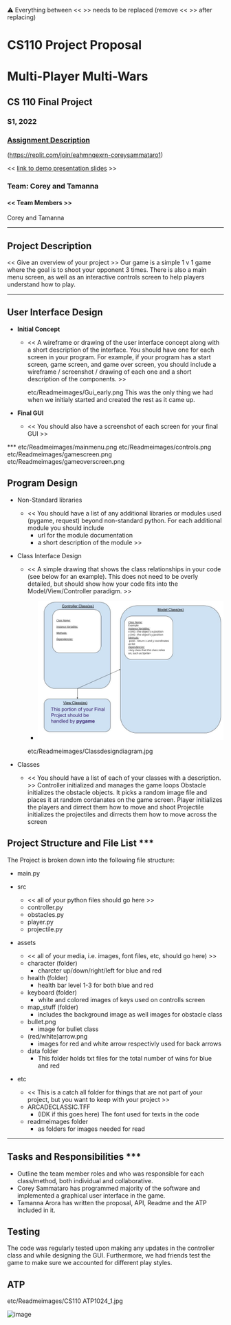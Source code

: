 :warning: Everything between << >> needs to be replaced (remove << >> after replacing)
# CS110 Project Proposal
# Multi-Player Multi-Wars
## CS 110 Final Project
### S1, 2022
### [Assignment Description](https://docs.google.com/document/d/1H4R6yLL7som1lglyXWZ04RvTp_RvRFCCBn6sqv-82ps/edit?usp=sharing)

(https://replit.com/join/eahmnqexrn-coreysammataro1)

<< [link to demo presentation slides](#) >>

### Team: Corey and Tamanna
#### << Team Members >>
Corey and Tamanna

***

## Project Description

<< Give an overview of your project >>
Our game is a simple 1 v 1 game where the goal is to shoot your opponent 3 times. There is also a main menu screen, as well as an interactive controls screen to help players understand how to play.
***    

## User Interface Design

- **Initial Concept**
  - << A wireframe or drawing of the user interface concept along with a short description of the interface. You should have one for each screen in your program. For example, if your program has a start screen, game screen, and game over screen, you should include a wireframe / screenshot / drawing of each one and a short description of the components. >>

    etc/Readmeimages/Gui_early.png
      This was the only thing we had when we initialy started and created the rest as it came up.
    
- **Final GUI**
  - << You should also have a screenshot of each screen for your final GUI >>

*** etc/Readmeimages/mainmenu.png
    etc/Readmeimages/controls.png
    etc/Readmeimages/gamescreen.png
    etc/Readmeimages/gameoverscreen.png

    
## Program Design

* Non-Standard libraries
    * << You should have a list of any additional libraries or modules used (pygame, request) beyond non-standard python. 
         For each additional module you should include
         - url for the module documentation
         - a short description of the module >>
* Class Interface Design
    * << A simple drawing that shows the class relationships in your code (see below for an example). This does not need to be overly detailed, but should show how your code fits into the Model/View/Controller paradigm. >>
        * ![class diagram](assets/class_diagram.jpg)

        etc/Readmeimages/Classdesigndiagram.jpg

* Classes
    * << You should have a list of each of your classes with a description. >>
    Controller
      initialized and manages the game loops
    Obstacle
      initializes the obstacle objects. It picks a random image file and places it at random cordanates on the game screen.
    Player
      initializes the players and dirrect them how to move and shoot
    Projectile
      initializes the projectiles and dirrects them how to move across the screen
## Project Structure and File List ***

The Project is broken down into the following file structure:

* main.py
* src
    * << all of your python files should go here >>
    * controller.py
    * obstacles.py
    * player.py
    * projectile.py
* assets
    * << all of your media, i.e. images, font files, etc, should go here) >>
    * character (folder)
      * charcter up/down/right/left for blue and red
    * health (folder)
      * health bar level 1-3 for both blue and red
    * keyboard (folder)
      * white and colored images of keys used on controlls screen
    * map_stuff (folder)
      * includes the background image as well images for obstacle class
    * bullet.png
      * image for bullet class
    * (red/white)arrow.png
      * images for red and white arrow respectivly used for back arrows
    * data folder
      * This folder holds txt files for the total number of wins for blue and red

* etc
    * << This is a catch all folder for things that are not part of your project, but you want to keep with your project >>
    * ARCADECLASSIC.TFF
      * (IDK if this goes here) The font used for texts in the code
    * readmeimages folder
      * as folders for images needed for read 

***

## Tasks and Responsibilities ***

   * Outline the team member roles and who was responsible for each class/method, both individual and collaborative.
   * Corey Sammataro has programmed majority of the software and implemented a graphical user interface in the game.
   * Tamanna Arora has written the proposal, API, Readme and the ATP included in it.

## Testing

The code was regularly tested upon making any updates in the controller class and while designing the GUI. 
Furthermore, we had friends test the game to make sure we accounted for different play styles.

## ATP


  etc/Readmeimages/CS110 ATP1024_1.jpg
  

           	

![image](image.png)
